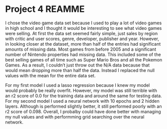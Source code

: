 # Project 4 REAMME

I chose the video game data set because I used to play a lot of video games in high school  and I thought it would be interesting to see what video games were selling. At first the data  set seemed fairly simple, just sales by region with critic and user scores, genre, developer, publisher and year. However, in looking closer at the dataset, more than half of the entries had significant amounts of missing data. Most games from before 2005 and a significant number of Nintendo properties had missing data. This included some of the best selling games of all time such as Super Mario Bros and all the Pokemon Games. As a result, I couldn’t just throw out the N/A data because that would mean dropping more than half the data. Instead I replaced the null values with the mean for the entire data set. 

For my first model I used a lasso regression because I knew my model would probably be really overfit. However, my model was still terrible with an r2 score of 0.0 for the training data and around the same for testing data. For my second model I used a neural network with 10 epochs and 2 hidden layers. Although is performed slightly better, it still performed poorly with an r2 score of 0.098. Overall, I probalby could have done better with managing my null values and with performming grid searching over the neural network. 
